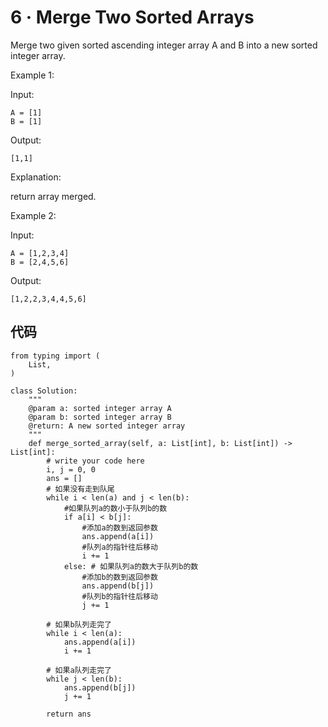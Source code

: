 # 6 · Merge Two Sorted Arrays

Merge two given sorted ascending integer array A and B into a new sorted integer array.

Example 1:

Input:

	A = [1]
	B = [1]
Output:

	[1,1]
Explanation:

return array merged.

Example 2:

Input:

	A = [1,2,3,4]
	B = [2,4,5,6]
Output:

	[1,2,2,3,4,4,5,6]

## 代码

	from typing import (
	    List,
	)
	
	class Solution:
	    """
	    @param a: sorted integer array A
	    @param b: sorted integer array B
	    @return: A new sorted integer array
	    """
	    def merge_sorted_array(self, a: List[int], b: List[int]) -> List[int]:
	        # write your code here
	        i, j = 0, 0
	        ans = []
	        # 如果没有走到队尾
	        while i < len(a) and j < len(b):
	            #如果队列a的数小于队列b的数
	            if a[i] < b[j]:
	                #添加a的数到返回参数
	                ans.append(a[i])
	                #队列a的指针往后移动
	                i += 1
	            else: # 如果队列a的数大于队列b的数
	                #添加b的数到返回参数
	                ans.append(b[j])
	                #队列b的指针往后移动
	                j += 1
	
	        # 如果b队列走完了
	        while i < len(a):
	            ans.append(a[i])
	            i += 1
	
	        # 如果a队列走完了
	        while j < len(b):
	            ans.append(b[j])
	            j += 1
	            
	        return ans